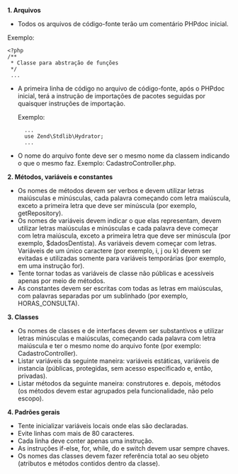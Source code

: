 

**1. Arquivos**

- Todos os arquivos de código-fonte terão um comentário PHPdoc inicial.

Exemplo:

    <?php
    /**
     * Classe para abstração de funções
     */
     ...

- A primeira linha de código no arquivo de código-fonte, após o PHPdoc inicial, terá a instrução de importações de pacotes seguidas por quaisquer instruções de importação.
    
    Exemplo:
    
    	...
    	use Zend\Stdlib\Hydrator;
        ...
    
    
- O nome do arquivo fonte deve ser o mesmo nome da classem indicando o que o mesmo faz.  Exemplo: CadastroController.php.


**2. Métodos, variáveis e constantes**
 
- Os nomes de métodos devem ser verbos e devem utilizar letras maiúsculas e minúsculas, cada palavra começando com letra maiúscula, exceto a primeira letra que deve ser minúscula (por exemplo, getRepository).
- Os nomes de variáveis devem indicar o que elas representam, devem utilizar letras maiúsculas e minúsculas e cada palavra deve começar com letra maiúscula, exceto a primeira letra que deve ser minúscula (por exemplo, $dadosDentista). As variáveis devem começar com letras. Variáveis de um único caractere (por exemplo, i, j ou k) devem ser evitadas e utilizadas somente para variáveis temporárias (por exemplo, em uma instrução for).
- Tente tornar todas as variáveis de classe não públicas e acessíveis apenas por meio de métodos.
- As constantes devem ser escritas com todas as letras em maiúsculas, com palavras separadas por um sublinhado (por exemplo, HORAS_CONSULTA).


**3. Classes**
 
- Os nomes de classes e de interfaces devem ser substantivos e utilizar letras minúsculas e maiúsculas, começando cada palavra com letra maiúscula e ter o mesmo nome do arquivo fonte (por exemplo: CadastroController).
- Listar variáveis da seguinte maneira: variáveis estáticas, variáveis de instancia (públicas, protegidas, sem acesso especificado e, então, privadas).
- Listar métodos da seguinte maneira: construtores e. depois, métodos (os métodos devem estar agrupados pela funcionalidade, não pelo escopo).

**4. Padrões gerais**

- Tente inicializar variáveis locais onde elas são declaradas.
- Evite linhas com mais de 80 caracteres.
- Cada linha deve conter apenas uma instrução.
- As instruções if-else, for, while, do e switch devem usar sempre chaves.
- Os nomes das classes devem fazer referência total ao seu objeto (atributos e métodos contidos dentro da classe).
